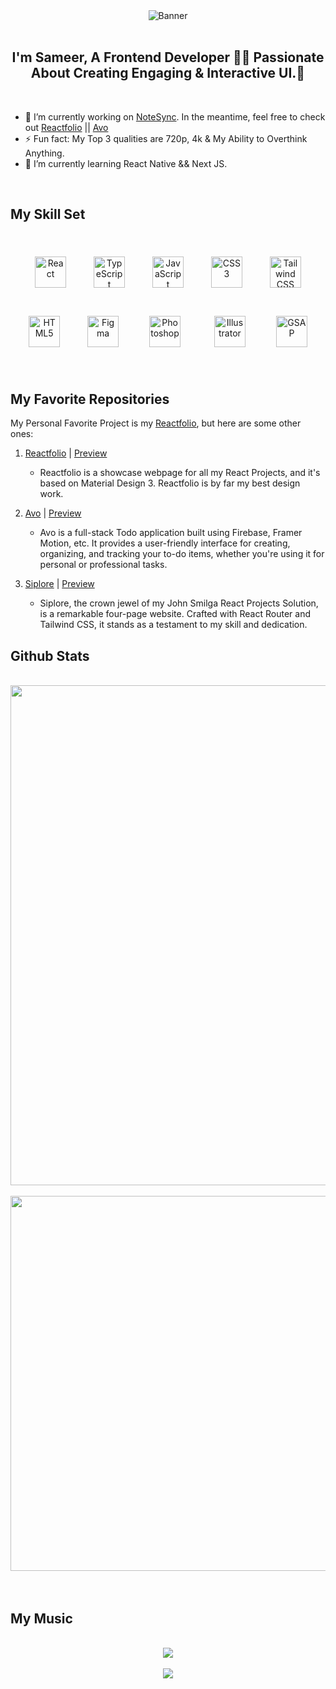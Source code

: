 <div align="center"><img src="https://media2.giphy.com/headers/dhunten/0DvIY8fAjBSg.gif" alt="Banner" margin="0 auto"/></div>
<br/>

## <div align="center">I'm Sameer, A Frontend Developer 👨‍💻 Passionate About Creating Engaging & Interactive UI.🚀</div>

<br/>

- 🔭 I’m currently working on [NoteSync](https://github.com/SameerJS6/NoteSync). In the meantime, feel free to check out [Reactfolio](https://reactfolio-dev.netlify.app/) || [Avo](https://avo-todo.netlify.app/)
- ⚡ Fun fact: My Top 3 qualities are 720p, 4k & My Ability to Overthink Anything.
- 🌱 I’m currently learning React Native && Next JS.


<br/>

## My Skill Set

<br>

<div align="center">  
<a href="https://reactjs.org/" target="_blank"><img style="margin: 20px" src="https://profilinator.rishav.dev/skills-assets/react-original-wordmark.svg" alt="React" height="50" /></a>  
<a href="https://www.typescriptlang.org/" target="_blank"><img style="margin: 20px" src="https://profilinator.rishav.dev/skills-assets/typescript-original.svg" alt="TypeScript" height="50" /></a>  
<a href="https://www.javascript.com/" target="_blank"><img style="margin: 20px" src="https://profilinator.rishav.dev/skills-assets/javascript-original.svg" alt="JavaScript" height="50" /></a>  
<a href="https://www.w3schools.com/css/" target="_blank"><img style="margin: 20px" src="https://profilinator.rishav.dev/skills-assets/css3-original-wordmark.svg" alt="CSS3" height="50" /></a>  
<a href="https://www.tailwindcss.com/" target="_blank"><img style="margin: 20px" src="https://upload.wikimedia.org/wikipedia/commons/thumb/d/d5/Tailwind_CSS_Logo.svg/600px-Tailwind_CSS_Logo.svg.png?20211001194333" alt="Tailwind CSS" height="50" /></a>  
<a href="https://en.wikipedia.org/wiki/HTML5" target="_blank"><img style="margin: 20px" src="https://profilinator.rishav.dev/skills-assets/html5-original-wordmark.svg" alt="HTML5" height="50" /></a>  
<a href="https://www.figma.com/" target="_blank"><img style="margin: 20px" src="https://profilinator.rishav.dev/skills-assets/figma-icon.svg" alt="Figma" height="50" /></a>  
<a href="https://www.adobe.com/in/products/photoshop.html" target="_blank"><img style="margin: 25px" src="https://www.adobe.com/content/dam/shared/images/product-icons/svg/photoshop.svg" alt="Photoshop" height="50" /></a>  
<a href="https://www.adobe.com/in/products/illustrator.html" target="_blank"><img style="margin: 25px" src="https://www.adobe.com/content/dam/shared/images/product-icons/svg/illustrator.svg" alt="Illustrator" height="50" /></a>  
<a href="https://greensock.com/gsap/" target="_blank"><img style="margin: 20px" src="https://greensock.com/uploads/monthly_2020_03/tweenmax.thumb.png.c849c5b56c6752e3f2276b82ee702625.png" alt="GSAP" height="50" /></a>   
</div>

<br/>

## My Favorite Repositories


My Personal Favorite Project is my [Reactfolio](https://reactfolio-dev.netlify.app/), but here are some other ones:

1. [Reactfolio](https://github.com/SameerJS6/Reactfolio) | [Preview](https://reactfolio-dev.netlify.app/)

   - Reactfolio is a showcase webpage for all my React Projects, and it's based on Material Design 3. Reactfolio is by far my best design work.

1. [Avo](https://github.com/SameerJS6/Avo) | [Preview](https://avo-todo.netlify.app/)

   - Avo is a full-stack Todo application built using Firebase, Framer Motion, etc. It provides a user-friendly interface for creating, organizing, and tracking your to-do items, whether you're using it for personal or professional tasks.

1. [Siplore](https://github.com/SameerJS6/John-Smilga-React-Solutions/tree/master/15-Siplore) | [Preview](https://siplore.netlify.app/)

   - Siplore, the crown jewel of my John Smilga React Projects Solution, is a remarkable four-page website. Crafted with React Router and Tailwind CSS, it stands as a testament to my skill and dedication.


## Github Stats


<br/>
<div align="center">

<img src="https://github-readme-stats.vercel.app/api?username=Sameerjs6&show_icons=true&count_private=true&hide_border=true" align="center" style="width: 800px" />
<br/>
<br/>
<img src="https://github-readme-stats.vercel.app/api/top-langs/?username=Sameerjs6&hide_border=true&layout=compact" align="center" style="width: 600px">


</div>
<br/>

<br/>

## My Music

<br/>
<div align="center"><img src="https://spotify-github-profile.vercel.app/api/view?uid=7c7orvxgd15a1bkpnkuap9frb&cover_image=true&theme=default&show_offline=false&background_color=121212&bar_color=53b14f&bar_color_cover=true" align="center" /></div>

<br/>

<div align="center">
<img src="https://komarev.com/ghpvc/?username=sameerjs6&&style=flat-square" align="center" />
</div>
